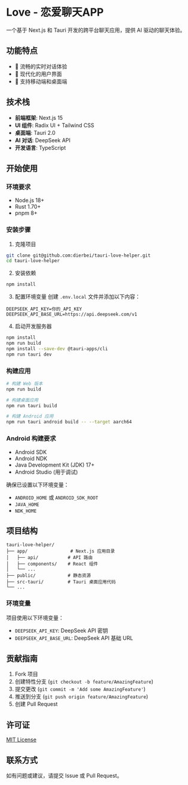 # Love - 恋爱聊天APP

一个基于 Next.js 和 Tauri 开发的跨平台聊天应用，提供 AI 驱动的聊天体验。

## 功能特点

- 💬 流畅的实时对话体验
- 🎨 现代化的用户界面
- 📱 支持移动端和桌面端

## 技术栈

- **前端框架**: Next.js 15
- **UI 组件**: Radix UI + Tailwind CSS
- **桌面端**: Tauri 2.0
- **AI 对话**: DeepSeek API
- **开发语言**: TypeScript

## 开始使用

### 环境要求

- Node.js 18+ 
- Rust 1.70+
- pnpm 8+

### 安装步骤

1. 克隆项目
```bash
git clone git@github.com:dierbei/tauri-love-helper.git
cd tauri-love-helper
```

2. 安装依赖
```bash
npm install
```

3. 配置环境变量
创建 `.env.local` 文件并添加以下内容：
```env
DEEPSEEK_API_KEY=你的_API_KEY
DEEPSEEK_API_BASE_URL=https://api.deepseek.com/v1
```

4. 启动开发服务器
```bash
npm install
npm run build
npm install --save-dev @tauri-apps/cli
npm run tauri dev
```

### 构建应用

```bash
# 构建 Web 版本
npm run build

# 构建桌面应用
npm run tauri build

# 构建 Android 应用
npm run tauri android build -- --target aarch64
```

### Android 构建要求

- Android SDK
- Android NDK
- Java Development Kit (JDK) 17+
- Android Studio (用于调试)

确保已设置以下环境变量：
- `ANDROID_HOME` 或 `ANDROID_SDK_ROOT`
- `JAVA_HOME`
- `NDK_HOME`

## 项目结构

```
tauri-love-helper/
├── app/                # Next.js 应用目录
│   ├── api/           # API 路由
│   ├── components/    # React 组件
│   └── ...
├── public/            # 静态资源
├── src-tauri/         # Tauri 桌面应用代码
└── ...
```

### 环境变量

项目使用以下环境变量：

- `DEEPSEEK_API_KEY`: DeepSeek API 密钥
- `DEEPSEEK_API_BASE_URL`: DeepSeek API 基础 URL

## 贡献指南

1. Fork 项目
2. 创建特性分支 (`git checkout -b feature/AmazingFeature`)
3. 提交更改 (`git commit -m 'Add some AmazingFeature'`)
4. 推送到分支 (`git push origin feature/AmazingFeature`)
5. 创建 Pull Request

## 许可证

[MIT License](LICENSE)

## 联系方式

如有问题或建议，请提交 Issue 或 Pull Request。